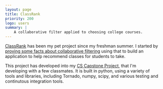 ```yaml
---
layout: page
title: ClassRank
priority: 200
logo: users
summary: |
    A collaborative filter applied to choosing college courses.
---
```


[ClassRank](https://github.com/joshuamorton/ClassRank) has been my pet project
since my freshman summer. I started by [proving some facts about collaborative
filtering](https://www.sharelatex.com/github/repos/joshuamorton/ClassRank/builds/c7ae4929b2575f232753d366ce574833a94864ee/raw/output.pdf)
using that to build an application to help recommend classes for students to
take. 

This project has developed into my [CS Capstone
Project](https://github.com/classrank), that I'm developing with a few
classmates. It is built in python, using a variety of tools and libraries,
including Tornado, numpy, scipy, and various testing and continutous integration
tools.

